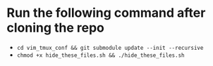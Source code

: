 # Run the following command after cloning the repo
- `cd vim_tmux_conf && git submodule update --init --recursive`
- `chmod +x hide_these_files.sh && ./hide_these_files.sh`
